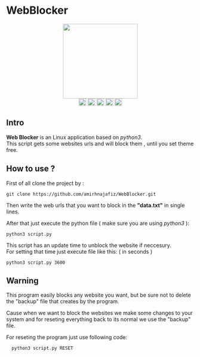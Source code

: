 # WebBlocker

<p align="center">
  <img src="https://github.com/amirhnajafiz/WebBlocker/blob/master/logo.webp" width=200 /><br />
  <img src="https://camo.githubusercontent.com/4684cf2ad01026750084556a0abacb1cd99e4820884133184fe9968dc3e2a011/68747470733a2f2f6564656e742e6769746875622e696f2f537570657254696e7949636f6e732f696d616765732f7376672f6c6f636b2e737667" width=20 />
  <img src="https://camo.githubusercontent.com/c100a44b540f6bcea3f7bae169d5f75b44e8994a83deeaf2e9b7e7f9523c8bd3/68747470733a2f2f6564656e742e6769746875622e696f2f537570657254696e7949636f6e732f696d616765732f7376672f7562756e74752e737667" width=20 />
  <img src="https://camo.githubusercontent.com/060acf7e46293144e29fca9e750d2d73af82c51bcb2d7340eb3ff24e9e03c6f0/68747470733a2f2f6564656e742e6769746875622e696f2f537570657254696e7949636f6e732f696d616765732f7376672f64656269616e2e737667" width=20 />
  <img src="https://camo.githubusercontent.com/875b2967090ac970937698e92e1bfeefdc6168b9afb428aabfe321e19d549d74/68747470733a2f2f6564656e742e6769746875622e696f2f537570657254696e7949636f6e732f696d616765732f7376672f6c696e75782e737667" width=20 />
  <img src="https://camo.githubusercontent.com/aa96ee3a3352c9c3c2161d3e95698d0885a277ab85d617fe77912627d37a3959/68747470733a2f2f6564656e742e6769746875622e696f2f537570657254696e7949636f6e732f696d616765732f7376672f707974686f6e2e737667" width=20 />
</p>

## Intro
<p>
  <b>Web Blocker</b> is an Linux application based on <i>python3</i>.<br />
  This script gets some websites urls and will block them , until you set theme free.<br />
</p>

## How to use ?
<p>
  First of all clone the project by : 
  
  ```shell
  git clone https://github.com/amirhnajafiz/WebBlocker.git
  ```
  Then write the web urls that you want to block in the <b>"data.txt"</b> in single lines.

  After that just execute the python file ( make sure you are using <i>python3</i> ):
  
  ```shell
  python3 script.py
  ```
  
  This script has an update time to unblock the website if neccesury.<br />
  For setting that time just execute file like this: ( in seconds )
  
  ```shell
  python3 script.py 3600 
  ```
</p>


## Warning
This program easily blocks any website you want, but be sure not to delete the "backup" file that creates
by the program.

Cause when we want to block the websites we make some changes to your system and for reseting everything
back to its normal we use the "backup" file.

For reseting the program just use following code:<br/>
```python
  python3 script.py RESET
```

